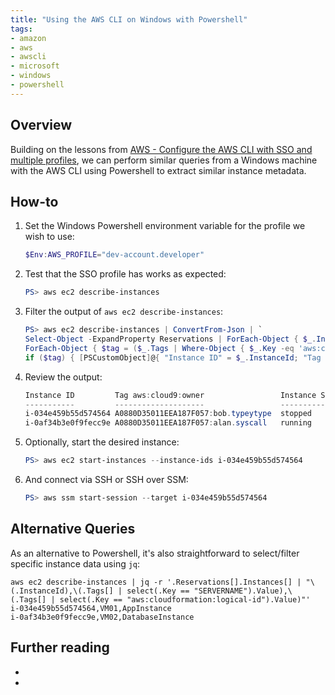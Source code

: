 ```yaml
---
title: "Using the AWS CLI on Windows with Powershell"
tags:
- amazon
- aws
- awscli
- microsoft
- windows
- powershell
---
```


## Overview
Building on the lessons from [AWS - Configure the AWS CLI with SSO and multiple profiles](https://wmcdonald404.github.io/github-pages/2024/02/24/aws-cli-configure-with-sso-profiles.html), we can perform similar queries from a Windows machine with the AWS CLI using Powershell to extract similar instance metadata.

## How-to
1. Set the Windows Powershell environment variable for the profile we wish to use:
    ```Powershell
    $Env:AWS_PROFILE="dev-account.developer"
    ```
2. Test that the SSO profile has works as expected:
    ```Powershell
    PS> aws ec2 describe-instances
    ```
3. Filter the output of `aws ec2 describe-instances`:
    ```Powershell
    PS> aws ec2 describe-instances | ConvertFrom-Json | `
    Select-Object -ExpandProperty Reservations | ForEach-Object { $_.Instances | `
    ForEach-Object { $tag = ($_.Tags | Where-Object { $_.Key -eq 'aws:cloud9:owner' }); `
    if ($tag) { [PSCustomObject]@{ "Instance ID" = $_.InstanceId; "Tag aws:cloud9:owner" = $tag.Value; "Instance State" = $_.State.Name } } } }
    ```
4. Review the output:
    ```Powershell
    Instance ID         Tag aws:cloud9:owner                 Instance State
    -----------         --------------------                 --------------
    i-034e459b55d574564 A0880D35011EEA187F057:bob.typeytype  stopped
    i-0af34b3e0f9fecc9e A0880D35011EEA187F057:alan.syscall   running
    ```
5. Optionally, start the desired instance:
    ```Powershell
    PS> aws ec2 start-instances --instance-ids i-034e459b55d574564 
    ```
6. And connect via SSH or SSH over SSM:
    ```Powershell
    PS> aws ssm start-session --target i-034e459b55d574564 
    ```
## Alternative Queries
As an alternative to Powershell, it's also straightforward to select/filter specific instance data using `jq`:
```
aws ec2 describe-instances | jq -r '.Reservations[].Instances[] | "\(.InstanceId),\(.Tags[] | select(.Key == "SERVERNAME").Value),\(.Tags[] | select(.Key == "aws:cloudformation:logical-id").Value)"'
i-034e459b55d574564,VM01,AppInstance
i-0af34b3e0f9fecc9e,VM02,DatabaseInstance
```

## Further reading
- 
- 
